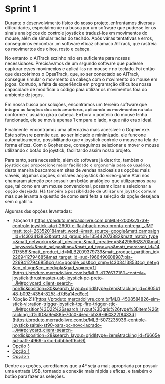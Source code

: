 # Sprint 1


  Durante o desenvolvimento físico do nosso projeto, enfrentamos diversas dificuldades, especialmente na busca por um software que pudesse ler os sinais analógicos do controle joystick e traduzi-los em movimentos do mouse, além de simular teclas do teclado. Após várias tentativas e erros, conseguimos encontrar um software eficaz chamado AITrack, que rastreia os movimentos dos olhos, rosto e cabeça.

  No entanto, o AITrack sozinho não era suficiente para nossas necessidades. Precisávamos de um segundo software que pudesse capturar esses movimentos e aplicá-los no mouse e no teclado. Foi então que descobrimos o OpenTrack, que, ao ser conectado ao AITrack, consegue simular o movimento da cabeça com o movimento do mouse em jogos. Contudo, a falta de experiência em programação dificultou nossa capacidade de modificar o código para utilizar os movimentos fora do ambiente de jogos.

  Em nossa busca por soluções, encontramos um terceiro software que integra as funções dos dois anteriores, aplicando os movimentos na tela conforme o usuário gira a cabeça. Embora o ponteiro do mouse tenha funcionado, ele se movia apenas 1 cm para o lado, o que não era o ideal.

  Finalmente, encontramos uma alternativa mais acessível: o Gopher.exe. Este software permite que, ao ser iniciado e minimizado, ele funcione automaticamente, possibilitando que o joystick controle o mouse na tela de forma eficaz. Com o Gopher.exe, conseguimos selecionar e mover o mouse utilizando o botão do joystick, facilitando assim nosso projeto.

  Para tanto, será necessário, além do software já descrito, também o joystick que proporcione maior facilidade e ergonomia para os usuários, desta maneira buscamos em sites de vendas nacionais as opções mais viáveis, algumas opções, similares ao joystick do video-game Atari nos chamaram atenção por possuir um botão analógico, que utilizaremos para que, tal como em um mouse convencional, possam clicar e selecionar a opção desejada. Há também a possibilidade de utilizar um joystick comum mas que levanta a questão de como será feita a seleção da opção desejada sem o gatilho.

  Algumas das opções levantadas:
  
  - [Opção 1]([https://produto.mercadolivre.com.br/MLB-2009379739-controle-joystick-atari-2600-e-flashback-novo-pronta-entrega-_JM?matt_tool=26352018&matt_word=&matt_source=google&matt_campaign_id=14303413853&matt_ad_group_id=135442073882&matt_match_type=&matt_network=g&matt_device=c&matt_creative=584295662870&matt_keyword=&matt_ad_position=&matt_ad_type=pla&matt_merchant_id=140175581&matt_product_id=MLB2009379739&matt_product_partition_id=2269412794685&matt_target_id=aud-1966490908987:pla-2269412794685&cq_src=google_ads&cq_cmp=14303413853&cq_net=g&cq_plt=gp&cq_med=pla&gad_source=1](https://produto.mercadolivre.com.br/MLB-4776677160-controle-joystick-thrustmaster-usb-joystick-pc-preto-_JM#polycard_client=search-nordic&position=30&search_layout=grid&type=item&tracking_id=c805b148-b092-4354-8258-d7d5a14ed9cc)
  - [Opção 2]([https://produto.mercadolivre.com.br/MLB-4508584826-sim-stick-vibration-trigger-joystick-top-fire-trigger-stic-_JM#position%3D22%26search_layout%3Dgrid%26type%3Ditem%26tracking_id%3D8a9e4885-70c0-4eed-bb39-663322f8433d](https://produto.mercadolivre.com.br/MLB-5073235936-controle-joystick-saitek-st90-para-pc-novo-lacrado-_JM#polycard_client=search-nordic&position=28&search_layout=grid&type=item&tracking_id=f6665e5d-aaf9-4969-b7cc-bdbb5eff6c69)
  - [Opção 3](https://produto.mercadolivre.com.br/MLB-5122485938-para-fight-stick-joystick-para-tv-pc-console-de-videog-_JM#position%3D29%26search_layout%3Dgrid%26type%3Ditem%26tracking_id%3D8a9e4885-70c0-4eed-bb39-663322f8433d)
  - [Opção 4](https://produto.mercadolivre.com.br/MLB-3867264274-controle-atari-2600-usb-apenas-para-computadores-_JM#position%3D26%26search_layout%3Dgrid%26type%3Ditem%26tracking_id%3D3c600713-8f69-4512-9432-ebc45c83810a)
  - [Opção 5](https://produto.mercadolivre.com.br/MLB-705499181-comando-nacional-para-fliperamas-e-joysticks-com-micro-_JM#position%3D9%26search_layout%3Dgrid%26type%3Ditem%26tracking_id%3Dc83d1306-ae55-450d-b82a-588ac63756c4)

  Dentre as opções, acreditamos que a 4ª seja a mais apropriada por possuir uma entrada USB, tornando a conexão mais rápida e eficaz, e também o botão para fazer as seleções.
